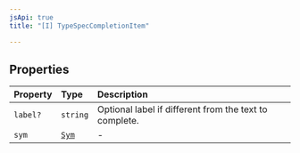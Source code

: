 ```yaml
---
jsApi: true
title: "[I] TypeSpecCompletionItem"

---
```

## Properties

| Property | Type | Description |
| :------ | :------ | :------ |
| `label?` | `string` | Optional label if different from the text to complete. |
| `sym` | [`Sym`](Sym.md) | - |
